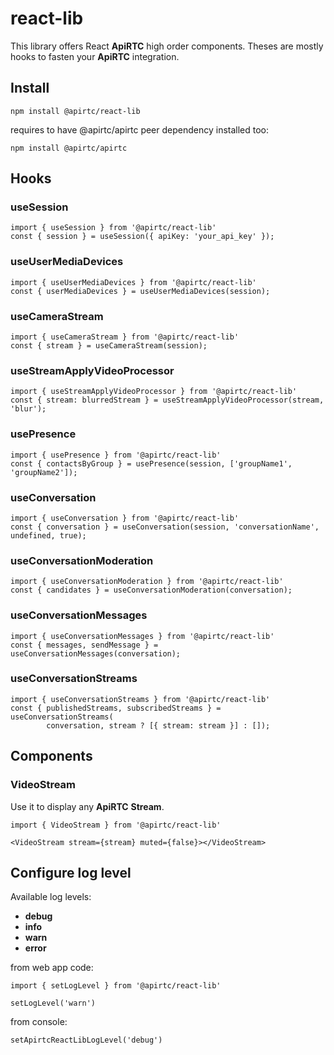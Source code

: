 # react-lib

This library offers React **ApiRTC** high order components. Theses are mostly hooks to fasten your **ApiRTC** integration.

## Install

`npm install @apirtc/react-lib`

requires to have @apirtc/apirtc peer dependency installed too:

`npm install @apirtc/apirtc`

## Hooks

### useSession

```
import { useSession } from '@apirtc/react-lib'
const { session } = useSession({ apiKey: 'your_api_key' });
```
### useUserMediaDevices

```
import { useUserMediaDevices } from '@apirtc/react-lib'
const { userMediaDevices } = useUserMediaDevices(session);
```

### useCameraStream

```
import { useCameraStream } from '@apirtc/react-lib'
const { stream } = useCameraStream(session);
```

### useStreamApplyVideoProcessor

```
import { useStreamApplyVideoProcessor } from '@apirtc/react-lib'
const { stream: blurredStream } = useStreamApplyVideoProcessor(stream, 'blur');
```

### usePresence

```
import { usePresence } from '@apirtc/react-lib'
const { contactsByGroup } = usePresence(session, ['groupName1', 'groupName2']);
```

### useConversation

```
import { useConversation } from '@apirtc/react-lib'
const { conversation } = useConversation(session, 'conversationName', undefined, true);
```

### useConversationModeration

```
import { useConversationModeration } from '@apirtc/react-lib'
const { candidates } = useConversationModeration(conversation);
```

### useConversationMessages

```
import { useConversationMessages } from '@apirtc/react-lib'
const { messages, sendMessage } = useConversationMessages(conversation);
```

### useConversationStreams

```
import { useConversationStreams } from '@apirtc/react-lib'
const { publishedStreams, subscribedStreams } = useConversationStreams(
        conversation, stream ? [{ stream: stream }] : []);
```

## Components

### VideoStream

Use it to display any **ApiRTC** **Stream**.

```
import { VideoStream } from '@apirtc/react-lib'

<VideoStream stream={stream} muted={false}></VideoStream>
```

## Configure log level

Available log levels:

 * **debug**
 * **info**
 * **warn**
 * **error**

from web app code:

```
import { setLogLevel } from '@apirtc/react-lib'

setLogLevel('warn')
```

from console:

```
setApirtcReactLibLogLevel('debug')
```
